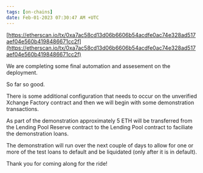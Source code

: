 ```yaml
---
tags: [on-chains]
date: Feb-01-2023 07:30:47 AM +UTC
---
```


[https://etherscan.io/tx/0xa7ac58cd13d06b6606b54acdfe0ac74e328ad517aef04e560b4198486671cc2f](https://etherscan.io/tx/0xa7ac58cd13d06b6606b54acdfe0ac74e328ad517aef04e560b4198486671cc2f)

We are completing some final automation and assesement on the deployment.

So far so good.

There is some additional configuration that needs to occur on the unverified Xchange Factory contract and then we will begin with some demonstration transactions.

As part of the demonstration approximately 5 ETH will be transferred from the Lending Pool Reserve contract to the Lending Pool contract to faciliate the demonstration loans.

The demonstration will run over the next couple of days to allow for one or more of the test loans to default and be liquidated (only after it is in default).

Thank you for coming along for the ride!
